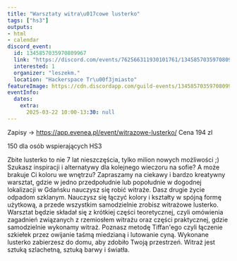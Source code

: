 ```yaml
---
title: "Warsztaty witra\u017cowe lusterko"
tags: ["hs3"]
outputs:
- html
- calendar
discord_event:
  id: 1345857035970809967
  link: "https://discord.com/events/762566311930101761/1345857035970809967"
  interested: 1
  organizer: "leszekm."
  location: "Hackerspace Tr\u00f3jmiasto"
featureImage: https://cdn.discordapp.com/guild-events/1345857035970809967/eb80c8bdb0c566b30aa26d0e60426c8a.png?size=1024
eventInfo:
  dates:
    extra:
      2025-03-22 10:00-13:30: null
---
```

Zapisy -> https://app.evenea.pl/event/witrazowe-lusterko/ 
Cena 194 zl
  
150 dla osób wspierających HS3

Zbite lusterko to nie 7 lat nieszczęścia, tylko milion nowych możliwości ;) Szukasz inspiracji i alternatywy dla kolejnego wieczoru na sofie? A może brakuje Ci koloru we wnętrzu? Zapraszamy na ciekawy i bardzo kreatywny warsztat, gdzie w jedno przedpołudnie lub popołudnie w dogodnej lokalizacji w Gdańsku nauczysz się robić witraże. Dasz drugie życie odpadom szklanym. Nauczysz się łączyć kolory i kształty w spójną formę użytkową, a przede wszystkim samodzielnie zrobisz witrażowe lusterko. Warsztat będzie składał się z krótkiej części teoretycznej, czyli omówienia zagadnień związanych z rzemiosłem witrażu oraz części praktycznej, gdzie samodzielnie wykonamy witraż. Poznasz metodę Tiffan'ego czyli łączenie szkiełek przez owijanie taśmą miedzianą i lutowanie cyną. Wykonane lusterko zabierzesz do domu, aby zdobiło Twoją przestrzeń. Witraż jest sztuką szlachetną, sztuką barwy i światła.
